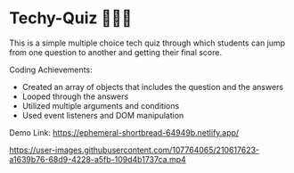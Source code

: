 # Techy-Quiz 👨🏻‍💻
This is a simple multiple choice tech quiz through which students can jump from one question to another and getting their final score. 

Coding Achievements:

- Created an array of objects that includes the question and the answers
- Looped through the answers
- Utilized multiple arguments and conditions
- Used event listeners and DOM manipulation


Demo Link: https://ephemeral-shortbread-64949b.netlify.app/



https://user-images.githubusercontent.com/107764065/210617623-a1639b76-68d9-4228-a5fb-109d4b1737ca.mp4

